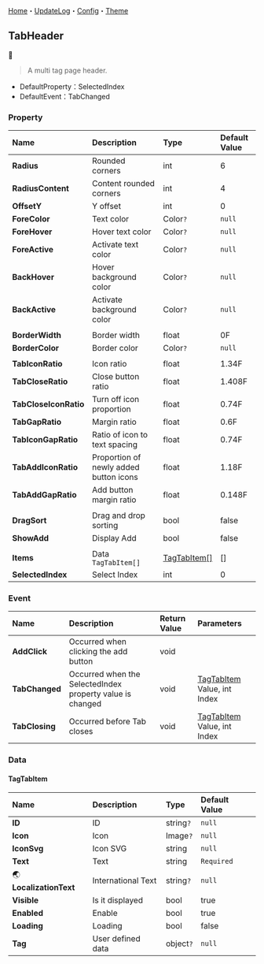 [Home](../Home.md)・[UpdateLog](../UpdateLog.md)・[Config](../Config.md)・[Theme](../Theme.md)

## TabHeader
👚

> A multi tag page header.

- DefaultProperty：SelectedIndex
- DefaultEvent：TabChanged

### Property

Name | Description | Type | Default Value |
:--|:--|:--|:--|
**Radius** | Rounded corners | int | 6 |
**RadiusContent** | Content rounded corners | int | 4 |
**OffsetY** | Y offset | int | 0 |
**ForeColor** | Text color | Color`?` | `null` |
**ForeHover** | Hover text color | Color`?` | `null` |
**ForeActive** | Activate text color | Color`?` | `null` |
**BackHover** | Hover background color | Color`?` | `null` |
**BackActive** | Activate background color | Color`?` | `null` |
||||
**BorderWidth** | Border width | float | 0F |
**BorderColor** | Border color | Color`?` | `null` |
||||
**TabIconRatio** | Icon ratio | float | 1.34F |
**TabCloseRatio** | Close button ratio | float | 1.408F |
**TabCloseIconRatio** | Turn off icon proportion | float | 0.74F |
**TabGapRatio** | Margin ratio | float | 0.6F |
**TabIconGapRatio** | Ratio of icon to text spacing | float | 0.74F |
**TabAddIconRatio** | Proportion of newly added button icons | float | 1.18F |
**TabAddGapRatio** | Add button margin ratio | float | 0.148F |
||||
**DragSort** | Drag and drop sorting | bool | false |
**ShowAdd** | Display Add | bool | false |
||||
**Items** | Data `TagTabItem[]` | [TagTabItem[]](#tagtabitem) | [] |
**SelectedIndex** | Select Index | int | 0 |

### Event

Name | Description | Return Value | Parameters |
:--|:--|:--|:--|
**AddClick** | Occurred when clicking the add button | void ||
**TabChanged** | Occurred when the SelectedIndex property value is changed | void | [TagTabItem](#tagtabitem) Value, int Index |
**TabClosing** | Occurred before Tab closes | void | [TagTabItem](#tagtabitem) Value, int Index |


### Data

#### TagTabItem

Name | Description | Type | Default Value |
:--|:--|:--|:--|
**ID** | ID | string`?` | `null` |
**Icon** | Icon | Image`?` | `null` |
**IconSvg** | Icon SVG | string | `null` |
**Text** | Text | string | `Required` |
🌏 **LocalizationText** | International Text | string`?` | `null` |
**Visible** | Is it displayed | bool | true |
**Enabled** | Enable | bool | true |
**Loading** | Loading | bool | false |
**Tag** | User defined data | object`?` | `null` |